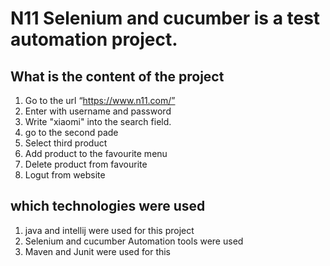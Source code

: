 # N11 Selenium and cucumber is a test automation project.

## What is the content of the project
1. Go to the url “https://www.n11.com/”
3. Enter with username and password
2. Write "xiaomi" into the search field.
3. go to the second pade
4. Select third product
5. Add product to the favourite menu
7. Delete product from favourite
8. Logut from website

## which technologies were used
1. java and intellij were used for this project
2. Selenium and cucumber Automation tools were used
3. Maven and Junit were used for this
